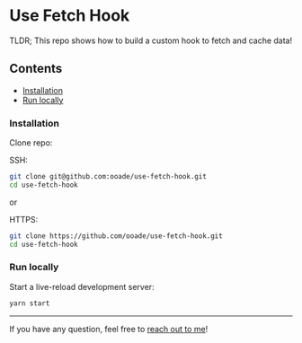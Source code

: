 # Use Fetch Hook

TLDR; This repo shows how to build a custom hook to fetch and cache data!

## Contents

- [Installation](#installation)
- [Run locally](#run-locally)

### Installation

Clone repo:

SSH:

```sh
git clone git@github.com:ooade/use-fetch-hook.git
cd use-fetch-hook
```

or

HTTPS:

```sh
git clone https://github.com/ooade/use-fetch-hook.git
cd use-fetch-hook
```

### Run locally

Start a live-reload development server:

```sh
yarn start
```

---

If you have any question, feel free to [reach out to me](https://twitter.com/_ooade)!
